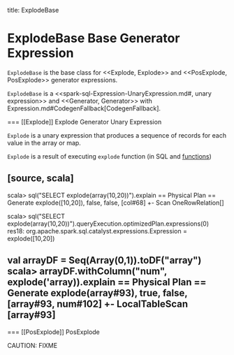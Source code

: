 title: ExplodeBase

# ExplodeBase Base Generator Expression

`ExplodeBase` is the base class for <<Explode, Explode>> and <<PosExplode, PosExplode>> generator expressions.

`ExplodeBase` is a <<spark-sql-Expression-UnaryExpression.md#, unary expression>> and <<Generator, Generator>> with Expression.md#CodegenFallback[CodegenFallback].

=== [[Explode]] Explode Generator Unary Expression

`Explode` is a unary expression that produces a sequence of records for each value in the array or map.

`Explode` is a result of executing `explode` function (in SQL and [functions](../functions.md#explode))

[source, scala]
----
scala> sql("SELECT explode(array(10,20))").explain
== Physical Plan ==
Generate explode([10,20]), false, false, [col#68]
+- Scan OneRowRelation[]

scala> sql("SELECT explode(array(10,20))").queryExecution.optimizedPlan.expressions(0)
res18: org.apache.spark.sql.catalyst.expressions.Expression = explode([10,20])

val arrayDF = Seq(Array(0,1)).toDF("array")
scala> arrayDF.withColumn("num", explode('array)).explain
== Physical Plan ==
Generate explode(array#93), true, false, [array#93, num#102]
+- LocalTableScan [array#93]
----

=== [[PosExplode]] PosExplode

CAUTION: FIXME
